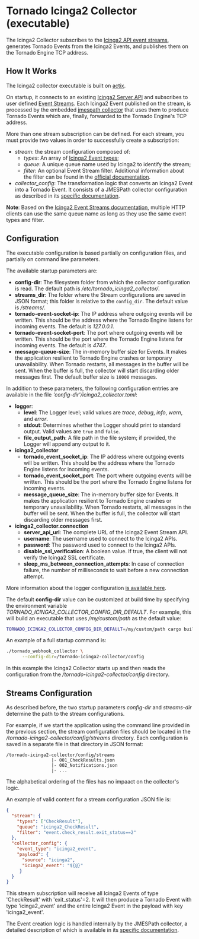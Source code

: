 # Tornado Icinga2 Collector (executable)

The Icinga2 Collector subscribes to the 
[Icinga2 API event streams](https://icinga.com/docs/icinga2/latest/doc/12-icinga2-api/#event-streams),
generates Tornado Events from the 
Icinga2 Events, and publishes them on the Tornado Engine TCP address.


## How It Works

The Icinga2 collector executable is built on
[actix](https://github.com/actix/actix).

On startup, it connects to an existing [Icinga2 Server API](https://icinga.com/docs/icinga2/latest/doc/12-icinga2-api/) and subscribes to user defined [Event Streams](https://icinga.com/docs/icinga2/latest/doc/12-icinga2-api/#event-streams). 
Each Icinga2 Event published on the stream, is processed by the embedded
[jmespath collector](../../../collector/jmespath/doc/README.md)
that uses them to produce Tornado Events which are, finally, forwarded to the
Tornado Engine's TCP address.

More than one stream subscription can be defined.
For each stream, you must provide two values in order to successfully create a subscription:
- _stream_: the stream configuration composed of:
    - _types_: An array of 
    [Icinga2 Event types](https://icinga.com/docs/icinga2/latest/doc/12-icinga2-api/#event-stream-types);
    - _queue_: A unique queue name used by Icinga2 to identify the stream;
    - _filter_: An optional Event Stream filter. 
    Additional information about the filter can be found in the [official documentation](https://icinga.com/docs/icinga2/latest/doc/12-icinga2-api/#event-stream-filter).
- *collector_config*:  The transformation logic that converts an Icinga2 Event into a Tornado
  Event. It consists of a JMESPath collector configuration as described in its
  [specific documentation](../../../collector/jmespath/doc/README.md).

__Note__: Based on the [Icinga2 Event Streams documentation](https://icinga.com/docs/icinga2/latest/doc/12-icinga2-api/#event-streams), multiple HTTP clients can use the same queue name as long as they use the same event types and filter.

## Configuration

The executable configuration is based partially on configuration files, and partially on command
line parameters.

The available startup parameters are:
- __config-dir__:  The filesystem folder from which the collector configuration is read.
  The default path is _/etc/tornado_icinga2_collector/_.
- __streams_dir__:  The folder where the Stream configurations are saved in JSON format;
  this folder is relative to the `config_dir`. The default value is _/streams/_.
- __tornado-event-socket-ip__:  The IP address where outgoing events will be written.
  This should be the address where the Tornado Engine listens for incoming events.
  The default is _127.0.0.1_.
- __tornado-event-socket-port__:  The port where outgoing events will be written.
  This should be the port where the Tornado Engine listens for incoming events.
  The default is _4747_.
- __message-queue-size__:  The in-memory buffer size for Events. It makes the application
  resilient to Tornado Engine crashes or temporary unavailability.
  When Tornado restarts, all messages in the buffer will be sent.
  When the buffer is full, the collector will start discarding older messages first.
  The default buffer size is `10000` messages.

In addition to these parameters, the following configuration entries are available in the 
file _'config-dir'/icinga2_collector.toml_:
- __logger__:
    - __level__:  The Logger level; valid values are _trace_, _debug_, _info_, _warn_, and
      _error_.
    - __stdout__:  Determines whether the Logger should print to standard output.
      Valid values are `true` and `false`.
    - __file_output_path__:  A file path in the file system; if provided, the Logger will
      append any output to it.
- **icinga2_collector**
    - **tornado_event_socket_ip**:  The IP address where outgoing events will be written.
      This should be the address where the Tornado Engine listens for incoming events.
    - **tornado_event_socket_port**:  The port where outgoing events will be written.
      This should be the port where the Tornado Engine listens for incoming events.
    - **message_queue_size**:  The in-memory buffer size for Events. It makes the application
      resilient to Tornado Engine crashes or temporary unavailability.
      When Tornado restarts, all messages in the buffer will be sent.
      When the buffer is full, the collector will start discarding older messages first.
- **icinga2_collector.connection**
    - __server_api_url__: The complete URL of the Icinga2 Event Stream API.
    - __username__: The username used to connect to the Icinga2 APIs.
    - __password__: The password used to connect to the Icinga2 APIs.
    - __disable_ssl_verification__: A boolean value. If true, 
    the client will not verify the Icinga2 SSL certificate.
    - __sleep_ms_between_connection_attempts__: In case of connection failure, the number of
      milliseconds to wait before a new connection attempt.

More information about the logger configuration
[is available here](../../../common/logger/doc/README.md).

The default __config-dir__ value can be customized at build time by specifying
the environment variable *TORNADO_ICINGA2_COLLECTOR_CONFIG_DIR_DEFAULT*. 
For example, this will build an executable that uses */my/custom/path* 
as the default value:
```bash
TORNADO_ICINGA2_COLLECTOR_CONFIG_DIR_DEFAULT=/my/custom/path cargo build 
```

An example of a full startup command is:
```bash
./tornado_webhook_collector \
      --config-dir=/tornado-icinga2-collector/config 
```

In this example the Icinga2 Collector starts up and then reads 
the configuration from the _/tornado-icinga2-collector/config_ directory.


## Streams Configuration

As described before, the two startup parameters _config-dir_ and _streams-dir_ determine the path
to the stream configurations.

For example, if we start the application using the command line provided in the previous section, the stream
configuration files should be located in the _/tornado-icinga2-collector/config/streams_
directory. Each configuration is saved in a separate file in that directory in JSON format:
```
/tornado-icinga2-collector/config/streams
                 |- 001_CheckResults.json
                 |- 002_Notifications.json
                 |- ...
```

The alphabetical ordering of the files has no impaact on the 
collector's logic.

An example of valid content for a stream configuration JSON file is:
```json
{
  "stream": {
    "types": ["CheckResult"],
    "queue": "icinga2_CheckResult",
    "filter": "event.check_result.exit_status==2"
  },
  "collector_config": {
    "event_type": "icinga2_event",
    "payload": {
      "source": "icinga2",
      "icinga2_event": "${@}"
     }
  }
}
```

This stream subscription will receive all Icinga2 Events of type 'CheckResult' with 'exit_status'=2.
It will then produce a Tornado Event with type 'icinga2_event' and the entire 
Icinga2 Event in the payload with key 'icinga2_event'.

The Event creation logic is handled internally by the JMESPath collector, a
detailed description of which is available in its
[specific documentation](../../../collector/jmespath/doc/README.md).
